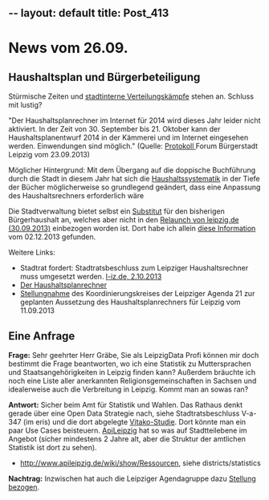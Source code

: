 --
layout: default
title: Post_413
---


# News vom 26.09.

<h2>Haushaltsplan und Bürgerbeteiligung</h2>
Stürmische Zeiten und <a href="http://www.l-iz.de/Politik/Leipzig/2013/09/Leipzigs-Haushaltsentwurf-2014-Defizit-noch-40-Millionen.html">stadtinterne Verteilungskämpfe</a> stehen an. Schluss mit lustig?

"Der Haushaltsplanrechner im Internet für 2014 wird dieses Jahr leider nicht aktiviert. In der Zeit von 30. September bis 21. Oktober kann der Haushaltsplanentwurf 2014 in der Kämmerei und im Internet eingesehen werden. Einwendungen sind möglich." (Quelle: <a href="http://www.forum-buergerstadt-leipzig.de/papers/protokoll-20130923.pdf">Protokoll </a>Forum Bürgerstadt Leipzig vom 23.09.2013)

Möglicher Hintergrund: Mit dem Übergang auf die doppische Buchführung durch die Stadt in diesem Jahr hat sich die <a href="http://leipzig-netz.de/index.php5/APRIL.Stadthaushalt">Haushaltssystematik</a> in der Tiefe der Bücher möglicherweise so grundlegend geändert, dass eine Anpassung des Haushaltsrechners erforderlich wäre

Die Stadtverwaltung bietet selbst ein <a href="http://www.haushaltsplanrechner-leipzig.de/">Substitut</a> für den bisherigen Bürgerhaushalt an, welches aber nicht in den <a href="http://www.l-iz.de/Wirtschaft/Leipzig/2013/09/Relaunch-der-Leipziger-Website-51269.html">Relaunch von leipzig.de (30.09.2013)</a> einbezogen worden ist. Dort habe ich allein <a href="http://www.leipzig.de/news/news/auslegung-haushaltsplanentwurf-2013-interaktiver-haushaltsplan-online/">diese Information</a> vom 02.12.2013 gefunden.

Weitere Links:
<ul>
	<li>Stadtrat fordert: Stadtratsbeschluss zum Leipziger Haushaltsrechner muss umgesetzt werden. <a href="http://www.l-iz.de/Politik/Leipzig/2013/10/Leipziger-Haushaltsrechner-nicht-abschalten-51308.html">l-iz.de, 2.10.2013</a></li>
	<li><a href="http://www.leipzigeragenda21.de/detail/haushaltsplanrechner.asp">Der Haushaltsplanrechner</a></li>
	<li><a href="http://www.leipzigeragenda21.de/papers/stellungnahme_haushaltsplanrechner.pdf">Stellungnahme</a> des Koordinierungskreises der Leipziger Agenda 21 zur geplanten Aussetzung des Haushaltsplanrechners für Leipzig vom 11.09.2013</li>
</ul>
<h2>Eine Anfrage</h2>
<strong>Frage:</strong>
Sehr geehrter Herr Gräbe,
Sie als LeipzigData Profi können mir doch bestimmt die Frage beantworten, wo ich eine Statistik zu Muttersprachen und Staatsangehörigkeiten in Leipzig finden kann? Außerdem bräuchte ich noch eine Liste aller anerkannten Religionsgemeinschaften in Sachsen und idealerweise auch die Verbreitung in Leipzig. Kommt man an sowas ran?

<strong>Antwort:</strong>
Sicher beim Amt für Statistik und Wahlen. Das Rathaus denkt gerade über eine Open Data Strategie nach, siehe Stadtratsbeschluss V-a-347 (im eris) und die dort abgelegte <a href="http://www.bit.ly/vitakostudie">Vitako-Studie</a>. Dort könnte man ein paar Use Cases beisteuern.
<a href="http://www.apileipzig.de">ApiLeipzig</a> hat so was auf Stadtteilebene im Angebot (sicher mindestens 2 Jahre alt, aber die Struktur der amtlichen Statistik ist dort zu sehen).
<ul>
	<li><a href="http://www.apileipzig.de/wiki/show/Ressourcen">http://www.apileipzig.de/wiki/show/Ressourcen</a>, siehe districts/statistics</li>
</ul>
<strong>Nachtrag:</strong> Inzwischen hat auch die Leipziger Agendagruppe dazu <a href="http://www.leipzigeragenda21.de/detail/haushaltsplanrechner.asp" rel="nofollow">Stellung bezogen</a>.

